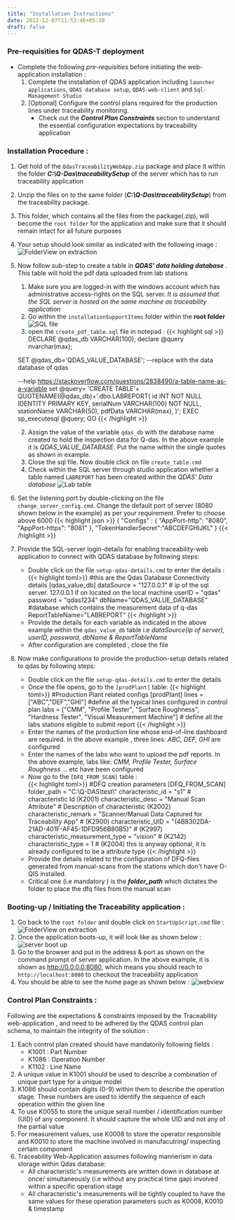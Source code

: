 ```yaml
---
title: "Installation Instructions"
date: 2022-12-07T11:53:46+05:30
draft: false
---
```



### Pre-requisities for QDAS-T deployment 
- Complete the following *pre-requisities* before initiating the web-application installation : 
    1. Complete the installation of QDAS application including `launcher applications`, `QDAS database setup`, `QDAS-web-client` and `Sql-Management-Studio`
    2.  [Optional] Configure the control plans required for the production lines under traceability monitoring. 
        - Check out the ***Control Plan Constraints*** section to understand the essential configuration expectations by traceability application

### Installation Procedure :    
1. Get hold of the  `QdasTraceabilityWebApp.zip` package and place it within the folder ***C:\Q-Das\traceabilitySetup*** of the server which has to run traceability application
2. Unzip the files on to the same folder (***C:\Q-Das\traceabilitySetup***) from the traceability package.
3. This folder, which contains all the files from the package(.zip), will become the `root folder` for the application and make sure that it should remain intact for all future purposes 
3. Your setup should look similar as indicated with the following image : 
![FolderView on extraction](/img/traceabilitySetup.png)
4. Now follow sub-step to create a table in ***QDAS' data holding database*** . This table will hold the pdf data uploaded from lab stations
    1. Make sure you are logged-in with the windows account which has administrative access-rights on the SQL server. *It is assumed that the SQL server is hosted on the same machine as traceability application*
    1. Go within the `installationSupportItems` folder within the **root folder**
        ![SQL file](/img/sqlfile.png)
    1. open the `create_pdf_table.sql` file in notepad : 
    {{< highlight sql >}}
    DECLARE @qdas_db VARCHAR(100);
    declare @query nvarchar(max); 

    SET @qdas_db='QDAS_VALUE_DATABASE'; --replace with the data database of qdas

    --help https://stackoverflow.com/questions/2838490/a-table-name-as-a-variable
    set @query= 'CREATE TABLE'+ QUOTENAME(@qdas_db)+'.dbo.LABREPORT(
    id              INT           NOT NULL    IDENTITY    PRIMARY KEY,
    serialNum       VARCHAR(100)  NOT NULL,
    stationName     VARCHAR(50),
    pdfData  VARCHAR(max),
    )';
    EXEC sp_executesql @query;
    GO
    {{< /highlight >}}

    2. Assign the value of the variable `qdas_db` with the database name created to hold the inspection data for Q-das. In the above example it is *QDAS_VALUE_DATABASE*. Put the name within the single quotes as shown in example.
    3. Close the sql file. Now double click on file `create_table.cmd` 
    4. Check within the SQL server through studio application whether a table  named `LABREPORT` has been created within the *QDAS' Data database*
        ![Lab table](/img/labupload.png)
4. Set the listening port by double-clicking on the file `change_server_config.cmd`. Change the default port of server (8080 shown below in the example) as per your requirement. Prefer to choose above 6000 
    {{< highlight json >}}
    {
    "Configs" : {
        "AppPort-http": "8080",
        "AppPort-https": "8081"
    },
    "TokenHandlerSecret":"ABCDEFGHIJKL"
}
    {{< /highlight >}}
5. Provide the SQL-server login-details for enabling traceability-web application to connect with QDAS database by following steps: 
    - Double click on the file  `setup-qdas-details.cmd` to enter the details : 
        {{< highlight toml>}}
        #this are the Qdas Database Connectivity details
        [qdas_value_db]
        dataSource = "127.0.0.1"  # ip of the sql server. 127.0.0.1 if on located on the local machine
        userID = "qdas"            
        password = "qdas1234"
        dbName="QDAS_VALUE_DATABASE" #database which contains the measurement data of q-das
        ReportTableName="LABREPORT"
        {{< /highlight >}}
    - Provide the details for each variable as indicated in the above example within the `qdas_value_db` table i.e *dataSource(ip of server), userID, password, dbName & ReportTableName*
    - After configuration are completed , close the file
6. Now make configurations to provide the production-setup details related to qdas by following steps:
    - Double click on the file `setup-qdas-details.cmd` to enter the details  
    - Once the file opens, go to the `[prodPlant]` table: 
    {{< highlight toml>}}
        #Production Plant related configs
        [prodPlant]
        lines = ["ABC","DEF","GHI"] #define all the typical lines configured in control plan 
        labs = ["CMM", "Profile Tester", "Surface Roughness", "Hardness Tester", "Visual Measurement Machine"] # define all the labs stations eligible to submit report
    {{< /highlight >}}
    - Enter the names of the production line whose end-of-line dashboard are required. In the above example , three lines:  *ABC, DEF, GHI* are configured 
    - Enter the names of the labs who want to upload the pdf reports. In the above example, labs like: *CMM, Profile Tester, Surface Roughness ...* etc have been configured
    - Now go to the `[DFQ_FROM_SCAN]` table :   
    {{< highlight toml>}}
        #DFQ creation parameters
        [DFQ_FROM_SCAN]
        folder_path = "C:\\Q-DAS\\test\\"
        characteristic_id = "s1" # characteristic Id (K2001)
        characteristic_desc = "Manual Scan Attribute" # Description of characteristic (K2002)
        characteristic_remark = "Scanner/Manual Data Captured for Traceability App" # (K2900)
        characteristic_UID = "{4B8302DA-21AD-401F-AF45-1DFD956B80B5}" # (K2997)
        characteristic_measurement_type = "vision" # (K2142)
        characteristic_type = 1 # (K2004) this is anyway optional, it is already configured to be a attribute type
    {{< /highlight >}}
    - Provide the details related to the configuration of DFQ-files generated from manual-scans from the stations which don't have O-QIS installed.
    - Critical one (i.e mandatory ) is the ***folder_path*** which dictates the folder to place the dfq files from the manual scan

### Booting-up / Initiating the  Traceability application :
1. Go back to the `root folder` and double click on `StartUpScript.cmd` file : 
        ![FolderView on extraction](/img/traceabilitySetup.png)
2. Once the application boots-up, it will look like as shown below : 
        ![server boot up](/img/serverBoot.png)
3. Go to the browser and put in the address & port as shown on the command prompt of server application. In the above example, it is shown as http://0.0.0.0:8080, which means you should reach to `http://localhost:8080` to checkout the traceability application
4. You should be able to see the home page as shown below : 
    ![webview](/img/webview.png)

### Control Plan Constraints :
Following are the expectations & constraints imposed by the Traceability web-application , and need to be adhered by the QDAS control plan schema, to maintain the integrity of the solution : 
1. Each control plan created should have mandatorily following fields : 
    - K1001 : Part Number 
    - K1086 : Operation Number 
    - K1102 : Line Name 
1. A unique value in K1001 should be used to describe a combination of unique part type for a unique model 
1. K1086 should contain digits (0-9) within them to describe the operation stage. These numbers are used to identify the sequence of each operation within the given line 
2. To use K0055 to store the unique serail number / identification number (UID) of any component. It should capture the whole UID and not any of the partial value 
3. For measurement values, use K0008 to store the operator responsible and K0010 to store the machine involved in manufacutring/ inspecting certain component 
4. Traceability Web-Application assumes following mannerism in data storage within Qdas database: 
    - All characteristic's measurements are written down in database at once/ simultaneously (i.e without any practical time gap) involved within a specific operation stage
    - All characteristic's measurements will be tightly coupled to have the same values for these operation parameters such as K0008, K0010 & timestamp 